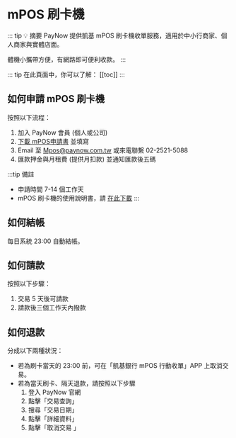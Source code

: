 # mPOS 刷卡機
::: tip 💡 摘要
PayNow 提供凱基 mPOS 刷卡機收單服務，適用於中小行商家、個人商家與實體店面。

體機小攜帶方便，有網路即可便利收款。
:::

::: tip 在此頁面中，你可以了解：
[[toc]]
::: 

## 如何申請 mPOS 刷卡機
按照以下流程：

1. 加入 PayNow 會員 (個人或公司)
2. [下載 mPOS申請書](https://gateway.paynow.com.tw/Home/DownloadAPIFile?FileName=PayNow%E5%87%B1%E5%9F%BAMPOS%E7%94%B3%E8%AB%8B%E6%9B%B820220607%E6%9C%80%E6%96%B0%E7%89%88.pdf) 並填寫
3. Email 至 Mpos@paynow.com.tw 或來電聯繫 02-2521-5088
4. 匯款押金與月租費 (提供月扣款) 並通知匯款後五碼

:::tip 備註
- 申請時間 7-14 個工作天
- mPOS 刷卡機的使用說明書，請 [在此下載](https://gateway.paynow.com.tw/Home/DownloadAPIFile?FileName=PayNow%E5%87%B1%E5%9F%BAMPOS%E7%94%B3%E8%AB%8B%E6%9B%B820220607%E6%9C%80%E6%96%B0%E7%89%88.pdf) 
:::

## 如何結帳
每日系統 23:00 自動結帳。

## 如何請款

按照以下步驟：
1. 交易 5 天後可請款
2. 請款後三個工作天內撥款

<!-- @TODO 需補上系統操作畫面與流程 -->

## 如何退款

分成以下兩種狀況：
- 若為刷卡當天的 23:00 前，可在「凱基銀行 mPOS 行動收單」APP 上取消交易。
- 若為當天刷卡、隔天退款，請按照以下步驟
  1. 登入 PayNow 官網
  2. 點擊「交易查詢」
  3. 搜尋「交易日期」
  4. 點擊「詳細資料」
  5. 點擊「取消交易 」

<!-- @TODO 第二種狀況我看不懂 -->
